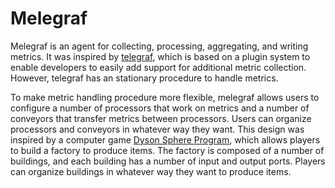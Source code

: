 # Melegraf

 Melegraf is an agent for collecting, processing, aggregating, and writing metrics. It was inspired by [telegraf](https://github.com/influxdata/telegraf), which is based on a plugin system to enable developers to easily add support for additional metric collection. However, telegraf has an stationary procedure to handle metrics.

 To make metric handling procedure more flexible, melegraf allows users to configure a number of processors that work on metrics and a number of conveyors that transfer metrics between processors. Users can organize processors and conveyors in whatever way they want. This design was inspired by a computer game [Dyson Sphere Program](https://store.steampowered.com/app/1366540/Dyson_Sphere_Program/), which allows players to build a factory to produce items. The factory is composed of a number of buildings, and each building has a number of input and output ports. Players can organize buildings in whatever way they want to produce items.
